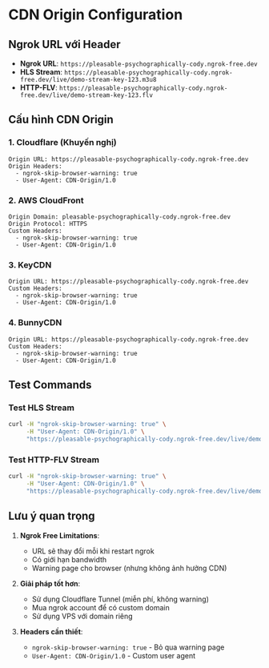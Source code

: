 # CDN Origin Configuration

## Ngrok URL với Header
- **Ngrok URL**: `https://pleasable-psychographically-cody.ngrok-free.dev`
- **HLS Stream**: `https://pleasable-psychographically-cody.ngrok-free.dev/live/demo-stream-key-123.m3u8`
- **HTTP-FLV**: `https://pleasable-psychographically-cody.ngrok-free.dev/live/demo-stream-key-123.flv`

## Cấu hình CDN Origin

### 1. Cloudflare (Khuyến nghị)
```
Origin URL: https://pleasable-psychographically-cody.ngrok-free.dev
Origin Headers:
  - ngrok-skip-browser-warning: true
  - User-Agent: CDN-Origin/1.0
```

### 2. AWS CloudFront
```
Origin Domain: pleasable-psychographically-cody.ngrok-free.dev
Origin Protocol: HTTPS
Custom Headers:
  - ngrok-skip-browser-warning: true
  - User-Agent: CDN-Origin/1.0
```

### 3. KeyCDN
```
Origin URL: https://pleasable-psychographically-cody.ngrok-free.dev
Custom Headers:
  - ngrok-skip-browser-warning: true
  - User-Agent: CDN-Origin/1.0
```

### 4. BunnyCDN
```
Origin URL: https://pleasable-psychographically-cody.ngrok-free.dev
Custom Headers:
  - ngrok-skip-browser-warning: true
  - User-Agent: CDN-Origin/1.0
```

## Test Commands

### Test HLS Stream
```bash
curl -H "ngrok-skip-browser-warning: true" \
     -H "User-Agent: CDN-Origin/1.0" \
     "https://pleasable-psychographically-cody.ngrok-free.dev/live/demo-stream-key-123.m3u8"
```

### Test HTTP-FLV Stream
```bash
curl -H "ngrok-skip-browser-warning: true" \
     -H "User-Agent: CDN-Origin/1.0" \
     "https://pleasable-psychographically-cody.ngrok-free.dev/live/demo-stream-key-123.flv"
```

## Lưu ý quan trọng

1. **Ngrok Free Limitations**:
   - URL sẽ thay đổi mỗi khi restart ngrok
   - Có giới hạn bandwidth
   - Warning page cho browser (nhưng không ảnh hưởng CDN)

2. **Giải pháp tốt hơn**:
   - Sử dụng Cloudflare Tunnel (miễn phí, không warning)
   - Mua ngrok account để có custom domain
   - Sử dụng VPS với domain riêng

3. **Headers cần thiết**:
   - `ngrok-skip-browser-warning: true` - Bỏ qua warning page
   - `User-Agent: CDN-Origin/1.0` - Custom user agent

